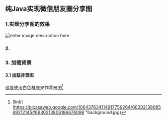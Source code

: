 纯Java实现微信朋友圈分享图
-------------------------------------
### 1.实现分享图的效果
![enter image description here](https://lh3.googleusercontent.com/u5Ee3nhBzzBMp58ONj51Z561R4kJ9SS-0BmnZvsxCZF0B0LEUWNYDfI-8amHcTONEXxrZzmhFS8 "朋友圈分享图")

### 2.


### 3. 加载背景
#### 3.1  加载背景图
这是使用白色框底来作背景图[^1].






[^1]: [link](https://picasaweb.google.com/106437634114917759264/6630213808569212145#6630213806186676098 "background.jpg)

<!--stackedit_data:
eyJoaXN0b3J5IjpbODAzMzg2MzI0LC02NTA1NTAxMjQsLTE0Nz
Y4OTI1OTIsLTIyNzExNjM4Ml19
-->